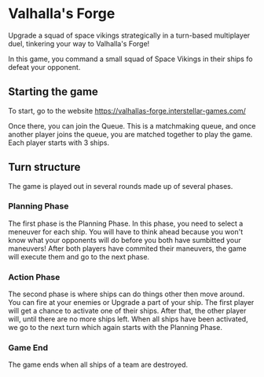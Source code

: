 # Valhalla's Forge

Upgrade a squad of space vikings strategically in a turn-based multiplayer duel, tinkering your way to Valhalla's Forge!

In this game, you command a small squad of Space Vikings in their ships fo defeat your opponent.

## Starting the game
To start, go to the website https://valhallas-forge.interstellar-games.com/

Once there, you can join the Queue. This is a matchmaking queue, and once another player joins the queue, you are matched together to play the game. Each player starts with 3 ships.

## Turn structure
The game is played out in several rounds made up of several phases. 

### Planning Phase
The first phase is the Planning Phase. In this phase, you need to select a meneuver for each ship. You will have to think ahead because you won't know what your opponents will do before you both have sumbitted your maneuvers! After both players have commited their maneuvers, the game will execute them and go to the next phase.

### Action Phase
The second phase is where ships can do things other then move around. You can fire at your enemies or Upgrade a part of your ship. The first player will get a chance to activate one of their ships. After that, the other player will, until there are no more ships left. When all ships have been activated, we go to the next turn which again starts with the Planning Phase.

### Game End
The game ends when all ships of a team are destroyed.
